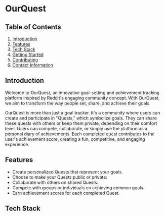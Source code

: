 # OurQuest

## Table of Contents

1. [Introduction](#Introduction)
2. [Features](#Features)
3. [Tech Stack](#Tech-Stack)
4. [Getting Started](#Getting-Started)
5. [Contributing](#Contributing)
6. [Contact Information](#Contact-Information)

## Introduction

Welcome to OurQuest, an innovative goal-setting and achievement tracking platform inspired by Reddit's engaging community concept. With OurQuest, we aim to transform the way people set, share, and achieve their goals. 

OurQuest is more than just a goal tracker. It's a community where users can create and participate in "Quests," which symbolize goals. They can share these quests with others or keep them private, depending on their comfort level. Users can compete, collaborate, or simply use the platform as a personal diary of achievements. Each completed quest contributes to the user's achievement score, creating a fun, competitive, and engaging experience. 

## Features

- Create personalized Quests that represent your goals.
- Choose to make your Quests public or private.
- Collaborate with others on shared Quests.
- Compete with groups or individuals on achieving common goals.
- Earn achievement scores for each completed Quest.

## Tech Stack

* Add the technologies used for the project here

## Getting Started

### Pre-requisites

* List any pre-requisites or installations needed here

### How to Run Locally

1. Clone the repository to your local machine.
2. Open your terminal and activate the virtual environment:
    ```
    source env/bin/activate
    ```
3. Navigate into the client folder:
    ```
    cd client
    ```
4. Start the client:
    ```
    npm start
    ```
5. Open a new terminal tab or window.
6. Navigate into the server folder:
    ```
    cd server
    ```
7. Start the server:
    ```
    python manage.py runserver
    ```
8. Open your preferred web browser and enter the local host address provided in the terminal. Enjoy exploring OurQuest!

## Contributing

If you're interested in contributing to this project, we'd love to have you! Please read our [contributing guidelines](link-to-guidelines) and feel free to submit a pull request.

## Contact Information

For any additional questions or comments, please contact:

- [Your Name](your-email@email.com)
- [LinkedIn](your-linkedin-profile-link)
- [GitHub](your-github-profile-link)

Thank you for visiting the OurQuest repository! Your journey begins here. Happy questing!
